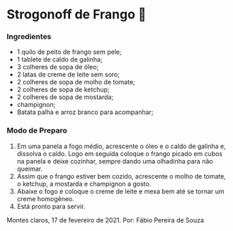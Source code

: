 # Strogonoff de Frango :chicken:

### Ingredientes

 - 1 quilo de peito de frango sem pele;
 - 1 tablete de caldo de galinha;
 - 3 colheres de sopa de óleo;
 - 2 latas de creme de leite sem soro;
 - 2 colheres de sopa de molho de tomate;
 - 2 colheres de sopa de ketchup;
 - 2 colheres de sopa de mostarda;
 - champignon;
 - Batata palha e arroz branco para acompanhar;

### Modo de Preparo

1. Em uma panela a fogo médio, acrescente o óleo e o caldo de galinha e, dissolva o caldo. Logo em seguida coloque o frango picado em cubos na panela e deixe cozinhar, sempre dando uma olhadinha para não queimar.
2. Assim que o frango estiver bem cozido, acrescente o molho de tomate, o ketchup, a mostarda e champignon a gosto.
3. Abaixe o fogo e coloque o creme de leite e mexa bem até se tornar um creme homogêneo.
4. Está pronto para servir.

Montes claros, 17 de fevereiro de 2021. Por: Fábio Pereira de Souza


